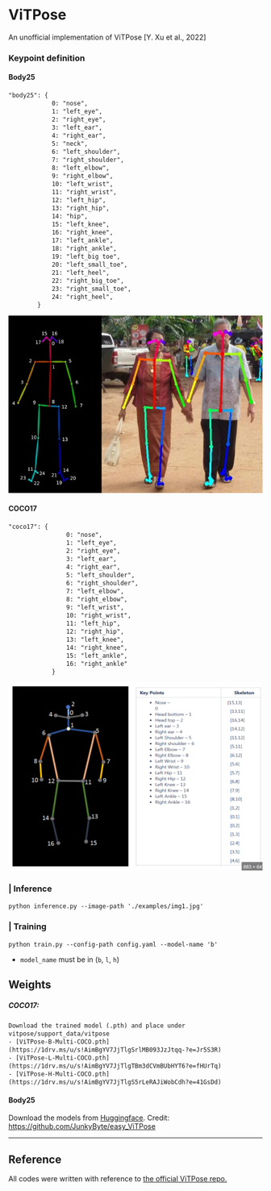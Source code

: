 # ViTPose 

An unofficial implementation of ViTPose [Y. Xu et al., 2022] <br>

### Keypoint definition
#### Body25
    "body25": {
                0: "nose",
                1: "left_eye",
                2: "right_eye",
                3: "left_ear",
                4: "right_ear",
                5: "neck",
                6: "left_shoulder",
                7: "right_shoulder",
                8: "left_elbow",
                9: "right_elbow",
                10: "left_wrist",
                11: "right_wrist",
                12: "left_hip",
                13: "right_hip",
                14: "hip",
                15: "left_knee",
                16: "right_knee",
                17: "left_ankle",
                18: "right_ankle",
                19: "left_big toe",
                20: "left_small_toe",
                21: "left_heel",
                22: "right_big_toe",
                23: "right_small_toe",
                24: "right_heel",
            }
<img src="vitpose/support_data/body25.png" title="Body25 Keypoints" width="512"/>

#### COCO17
```
"coco17": {
                0: "nose",
                1: "left_eye",
                2: "right_eye",
                3: "left_ear",
                4: "right_ear",
                5: "left_shoulder",
                6: "right_shoulder",
                7: "left_elbow",
                8: "right_elbow",
                9: "left_wrist",
                10: "right_wrist",
                11: "left_hip",
                12: "right_hip",
                13: "left_knee",
                14: "right_knee",
                15: "left_ankle",
                16: "right_ankle"
            }
```
<img src="vitpose/support_data/coco17.png" title="COCO17 Keypoints" width="512"/>

### | **Inference**
```
python inference.py --image-path './examples/img1.jpg'
```

### | **Training**
```
python train.py --config-path config.yaml --model-name 'b'
```
- `model_name` must be in (`b`, `l`, `h`)


## Weights
##### COCO17:
    Download the trained model (.pth) and place under vitpose/support_data/vitpose
    - [ViTPose-B-Multi-COCO.pth](https://1drv.ms/u/s!AimBgYV7JjTlgSrlMB093JzJtqq-?e=Jr5S3R)
    - [ViTPose-L-Multi-COCO.pth](https://1drv.ms/u/s!AimBgYV7JjTlgTBm3dCVmBUbHYT6?e=fHUrTq)
    - [ViTPose-H-Multi-COCO.pth](https://1drv.ms/u/s!AimBgYV7JjTlgS5rLeRAJiWobCdh?e=41GsDd)
#### Body25
Download the models from [Huggingface](https://huggingface.co/JunkyByte/easy_ViTPose).
Credit: https://github.com/JunkyByte/easy_ViTPose

---
## Reference
All codes were written with reference to [the official ViTPose repo.](https://github.com/ViTAE-Transformer/ViTPose)

